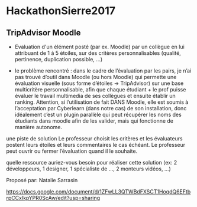 # HackathonSierre2017

## TripAdvisor Moodle

* Evaluation d'un élément posté (par ex. Moodle) par un collègue en lui attribuant de 1 à 5 étoiles, sur des critères personnalisables (qualité, pertinence, duplication possible, ...)

* le problème rencontré : dans le cadre de l’évaluation par les pairs, je n’ai pas trouvé d’outil dans Moodle (ou hors Moodle) qui permette une évaluation visuelle (sous forme d’étoiles -> TripAdvisor) sur une base multicritère personnalisable, afin que chaque étudiant + le prof puisse évaluer le travail multimedia de ses collègues et ensuite établir un ranking. Attention, si l’utilisation de fait DANS Moodle, elle est soumis à l’acceptation par Cyberlearn (dans notre cas) de son installation, donc idéalement c’est un plugin parallèle qui peut récupérer les noms des étudiants dans moodle afin de les valider, mais qui fonctionne de manière autonome.

une piste de solution Le professeur choisit les critères et les évaluateurs postent leurs étoiles et leurs commentaires le cas échéant. Le professeur peut ouvrir ou fermer l’évaluation quand il le souhaite.


quelle ressource auriez-vous besoin pour réaliser cette solution (ex: 2 développeurs, 1 designer, 1 spécialiste de …, 2 monteurs vidéos, …)

Proposé par: Natalie Sarrasin

https://docs.google.com/document/d/1ZFwLL3QTWBdFXSCT1HoqdQ6EFtbrpCCxIkpYPR0ScAw/edit?usp=sharing
